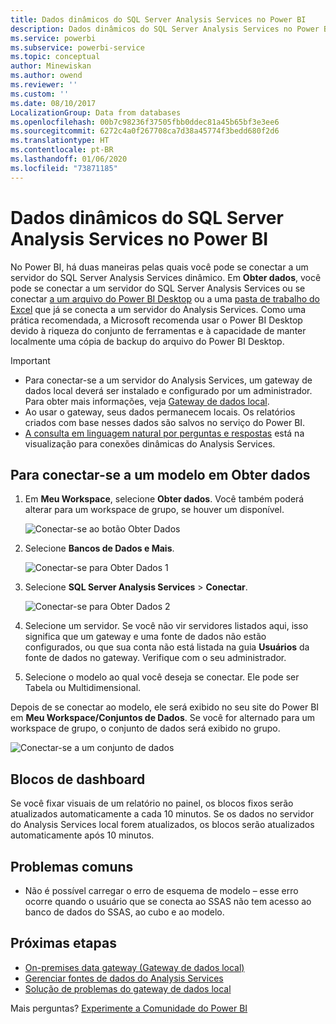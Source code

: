 ```yaml
---
title: Dados dinâmicos do SQL Server Analysis Services no Power BI
description: Dados dinâmicos do SQL Server Analysis Services no Power BI. Isso é feito por meio de uma fonte de dados que foi configurada para um gateway corporativo.
ms.service: powerbi
ms.subservice: powerbi-service
ms.topic: conceptual
author: Minewiskan
ms.author: owend
ms.reviewer: ''
ms.custom: ''
ms.date: 08/10/2017
LocalizationGroup: Data from databases
ms.openlocfilehash: 00b7c98236f37505fbb0ddec81a45b65bf3e3ee6
ms.sourcegitcommit: 6272c4a0f267708ca7d38a45774f3bedd680f2d6
ms.translationtype: HT
ms.contentlocale: pt-BR
ms.lasthandoff: 01/06/2020
ms.locfileid: "73871185"
---
```

# <a name="sql-server-analysis-services-live-data-in-power-bi"></a>Dados dinâmicos do SQL Server Analysis Services no Power BI

No Power BI, há duas maneiras pelas quais você pode se conectar a um servidor do SQL Server Analysis Services dinâmico. Em **Obter dados**, você pode se conectar a um servidor do SQL Server Analysis Services ou se conectar [a um arquivo do Power BI Desktop](service-desktop-files.md) ou a uma [pasta de trabalho do Excel](service-excel-workbook-files.md) que já se conecta a um servidor do Analysis Services. Como uma prática recomendada, a Microsoft recomenda usar o Power BI Desktop devido à riqueza do conjunto de ferramentas e à capacidade de manter localmente uma cópia de backup do arquivo do Power BI Desktop.

>[!IMPORTANT]
> * Para conectar-se a um servidor do Analysis Services, um gateway de dados local deverá ser instalado e configurado por um administrador. Para obter mais informações, veja [Gateway de dados local](service-gateway-onprem.md).
> * Ao usar o gateway, seus dados permanecem locais.  Os relatórios criados com base nesses dados são salvos no serviço do Power BI. 
> * [A consulta em linguagem natural por perguntas e respostas](service-q-and-a-direct-query.md) está na visualização para conexões dinâmicas do Analysis Services.

## <a name="to-connect-to-a-model-from-get-data"></a>Para conectar-se a um modelo em Obter dados

1. Em **Meu Workspace**, selecione **Obter dados**. Você também poderá alterar para um workspace de grupo, se houver um disponível.

   ![Conectar-se ao botão Obter Dados](media/sql-server-analysis-services-tabular-data/connecttoas_getdatabutton.png)

2. Selecione **Bancos de Dados e Mais**.

   ![Conectar-se para Obter Dados 1](media/sql-server-analysis-services-tabular-data/connecttoas_getdata_1.png)

3. Selecione **SQL Server Analysis Services** > **Conectar**.

   ![Conectar-se para Obter Dados 2](media/sql-server-analysis-services-tabular-data/connecttoas_getdata_2.png)

4. Selecione um servidor. Se você não vir servidores listados aqui, isso significa que um gateway e uma fonte de dados não estão configurados, ou que sua conta não está listada na guia **Usuários** da fonte de dados no gateway. Verifique com o seu administrador.

5. Selecione o modelo ao qual você deseja se conectar. Ele pode ser Tabela ou Multidimensional.

Depois de se conectar ao modelo, ele será exibido no seu site do Power BI em **Meu Workspace/Conjuntos de Dados**. Se você for alternado para um workspace de grupo, o conjunto de dados será exibido no grupo.

![Conectar-se a um conjunto de dados](media/sql-server-analysis-services-tabular-data/connecttoas_dataset_5.png)

## <a name="dashboard-tiles"></a>Blocos de dashboard

Se você fixar visuais de um relatório no painel, os blocos fixos serão atualizados automaticamente a cada 10 minutos. Se os dados no servidor do Analysis Services local forem atualizados, os blocos serão atualizados automaticamente após 10 minutos.

## <a name="common-issues"></a>Problemas comuns

* Não é possível carregar o erro de esquema de modelo – esse erro ocorre quando o usuário que se conecta ao SSAS não tem acesso ao banco de dados do SSAS, ao cubo e ao modelo.

## <a name="next-steps"></a>Próximas etapas

* [On-premises data gateway (Gateway de dados local)](service-gateway-onprem.md)  
* [Gerenciar fontes de dados do Analysis Services](service-gateway-enterprise-manage-ssas.md)  
* [Solução de problemas do gateway de dados local](service-gateway-onprem-tshoot.md)  

Mais perguntas? [Experimente a Comunidade do Power BI](https://community.powerbi.com/)